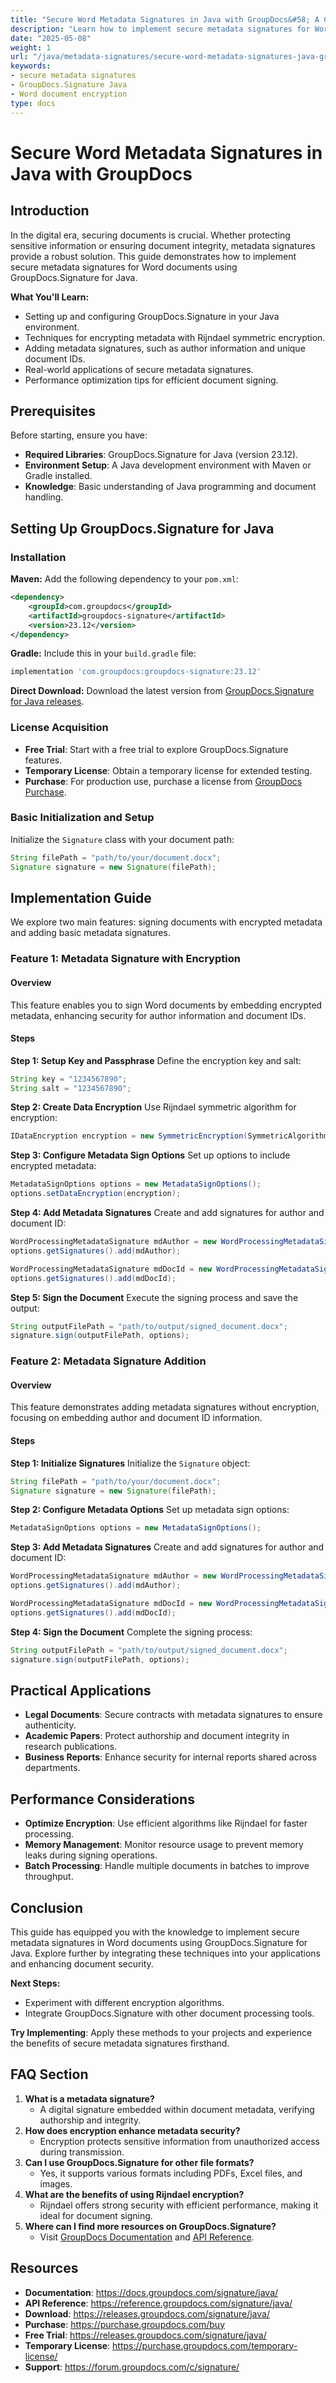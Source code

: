 ```yaml
---
title: "Secure Word Metadata Signatures in Java with GroupDocs&#58; A Comprehensive Guide"
description: "Learn how to implement secure metadata signatures for Word documents using GroupDocs.Signature for Java, ensuring document integrity and protection."
date: "2025-05-08"
weight: 1
url: "/java/metadata-signatures/secure-word-metadata-signatures-java-groupdocs/"
keywords:
- secure metadata signatures
- GroupDocs.Signature Java
- Word document encryption
type: docs
---
```

# Secure Word Metadata Signatures in Java with GroupDocs

## Introduction
In the digital era, securing documents is crucial. Whether protecting sensitive information or ensuring document integrity, metadata signatures provide a robust solution. This guide demonstrates how to implement secure metadata signatures for Word documents using GroupDocs.Signature for Java.

**What You'll Learn:**
- Setting up and configuring GroupDocs.Signature in your Java environment.
- Techniques for encrypting metadata with Rijndael symmetric encryption.
- Adding metadata signatures, such as author information and unique document IDs.
- Real-world applications of secure metadata signatures.
- Performance optimization tips for efficient document signing.

## Prerequisites
Before starting, ensure you have:
- **Required Libraries**: GroupDocs.Signature for Java (version 23.12).
- **Environment Setup**: A Java development environment with Maven or Gradle installed.
- **Knowledge**: Basic understanding of Java programming and document handling.

## Setting Up GroupDocs.Signature for Java

### Installation
**Maven:**
Add the following dependency to your `pom.xml`:
```xml
<dependency>
    <groupId>com.groupdocs</groupId>
    <artifactId>groupdocs-signature</artifactId>
    <version>23.12</version>
</dependency>
```
**Gradle:**
Include this in your `build.gradle` file:
```gradle
implementation 'com.groupdocs:groupdocs-signature:23.12'
```
**Direct Download:**
Download the latest version from [GroupDocs.Signature for Java releases](https://releases.groupdocs.com/signature/java/).

### License Acquisition
- **Free Trial**: Start with a free trial to explore GroupDocs.Signature features.
- **Temporary License**: Obtain a temporary license for extended testing.
- **Purchase**: For production use, purchase a license from [GroupDocs Purchase](https://purchase.groupdocs.com/buy).

### Basic Initialization and Setup
Initialize the `Signature` class with your document path:
```java
String filePath = "path/to/your/document.docx";
Signature signature = new Signature(filePath);
```

## Implementation Guide
We explore two main features: signing documents with encrypted metadata and adding basic metadata signatures.

### Feature 1: Metadata Signature with Encryption
#### Overview
This feature enables you to sign Word documents by embedding encrypted metadata, enhancing security for author information and document IDs.

#### Steps
**Step 1: Setup Key and Passphrase**
Define the encryption key and salt:
```java
String key = "1234567890";
String salt = "1234567890";
```
**Step 2: Create Data Encryption**
Use Rijndael symmetric algorithm for encryption:
```java
IDataEncryption encryption = new SymmetricEncryption(SymmetricAlgorithmType.Rijndael, key, salt);
```
**Step 3: Configure Metadata Sign Options**
Set up options to include encrypted metadata:
```java
MetadataSignOptions options = new MetadataSignOptions();
options.setDataEncryption(encryption);
```
**Step 4: Add Metadata Signatures**
Create and add signatures for author and document ID:
```java
WordProcessingMetadataSignature mdAuthor = new WordProcessingMetadataSignature("Author", "Mr. Scherlock Holmes");
options.getSignatures().add(mdAuthor);

WordProcessingMetadataSignature mdDocId = new WordProcessingMetadataSignature("DocumentId", java.util.UUID.randomUUID().toString());
options.getSignatures().add(mdDocId);
```
**Step 5: Sign the Document**
Execute the signing process and save the output:
```java
String outputFilePath = "path/to/output/signed_document.docx";
signature.sign(outputFilePath, options);
```
### Feature 2: Metadata Signature Addition
#### Overview
This feature demonstrates adding metadata signatures without encryption, focusing on embedding author and document ID information.

#### Steps
**Step 1: Initialize Signatures**
Initialize the `Signature` object:
```java
String filePath = "path/to/your/document.docx";
Signature signature = new Signature(filePath);
```
**Step 2: Configure Metadata Options**
Set up metadata sign options:
```java
MetadataSignOptions options = new MetadataSignOptions();
```
**Step 3: Add Metadata Signatures**
Create and add signatures for author and document ID:
```java
WordProcessingMetadataSignature mdAuthor = new WordProcessingMetadataSignature("Author", "Mr. Scherlock Holmes");
options.getSignatures().add(mdAuthor);

WordProcessingMetadataSignature mdDocId = new WordProcessingMetadataSignature("DocumentId", java.util.UUID.randomUUID().toString());
options.getSignatures().add(mdDocId);
```
**Step 4: Sign the Document**
Complete the signing process:
```java
String outputFilePath = "path/to/output/signed_document.docx";
signature.sign(outputFilePath, options);
```
## Practical Applications
- **Legal Documents**: Secure contracts with metadata signatures to ensure authenticity.
- **Academic Papers**: Protect authorship and document integrity in research publications.
- **Business Reports**: Enhance security for internal reports shared across departments.

## Performance Considerations
- **Optimize Encryption**: Use efficient algorithms like Rijndael for faster processing.
- **Memory Management**: Monitor resource usage to prevent memory leaks during signing operations.
- **Batch Processing**: Handle multiple documents in batches to improve throughput.

## Conclusion
This guide has equipped you with the knowledge to implement secure metadata signatures in Word documents using GroupDocs.Signature for Java. Explore further by integrating these techniques into your applications and enhancing document security.

**Next Steps:**
- Experiment with different encryption algorithms.
- Integrate GroupDocs.Signature with other document processing tools.

**Try Implementing**: Apply these methods to your projects and experience the benefits of secure metadata signatures firsthand.

## FAQ Section
1. **What is a metadata signature?**
   - A digital signature embedded within document metadata, verifying authorship and integrity.
2. **How does encryption enhance metadata security?**
   - Encryption protects sensitive information from unauthorized access during transmission.
3. **Can I use GroupDocs.Signature for other file formats?**
   - Yes, it supports various formats including PDFs, Excel files, and images.
4. **What are the benefits of using Rijndael encryption?**
   - Rijndael offers strong security with efficient performance, making it ideal for document signing.
5. **Where can I find more resources on GroupDocs.Signature?**
   - Visit [GroupDocs Documentation](https://docs.groupdocs.com/signature/java/) and [API Reference](https://reference.groupdocs.com/signature/java/).

## Resources
- **Documentation**: https://docs.groupdocs.com/signature/java/
- **API Reference**: https://reference.groupdocs.com/signature/java/
- **Download**: https://releases.groupdocs.com/signature/java/
- **Purchase**: https://purchase.groupdocs.com/buy
- **Free Trial**: https://releases.groupdocs.com/signature/java/
- **Temporary License**: https://purchase.groupdocs.com/temporary-license/
- **Support**: https://forum.groupdocs.com/c/signature/
